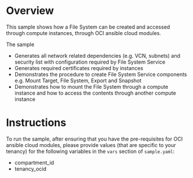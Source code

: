 # Overview

This sample shows how a File System can be created and accessed through compute instances, through OCI ansible cloud modules.

The sample
- Generates all network related dependencies (e.g. VCN, subnets) and security list with configuration required by File System Service
- Generates required certificates required by instances
- Demonstrates the procedure to create File System Service components e.g. Mount Target, File System, Export and Snapshot
- Demonstrates how to mount the File System through a compute instance and how to access the contents through another compute instance

# Instructions

To run the sample, after ensuring that you have the pre-requisites for OCI ansible cloud modules, please provide values (that are specific to your tenancy) for the following variables in the `vars` section of `sample.yaml`:
- compartment_id
- tenancy_ocid